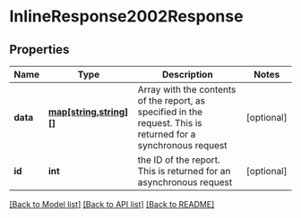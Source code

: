 # InlineResponse2002Response

## Properties
Name | Type | Description | Notes
------------ | ------------- | ------------- | -------------
**data** | [**map[string,string][]**](map.md) | Array with the contents of the report, as specified in the request. This is returned for a synchronous request | [optional] 
**id** | **int** | the ID of the report. This is returned for an asynchronous request | [optional] 

[[Back to Model list]](../README.md#documentation-for-models) [[Back to API list]](../README.md#documentation-for-api-endpoints) [[Back to README]](../README.md)


